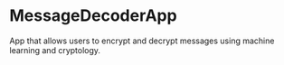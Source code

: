 # MessageDecoderApp
 App that allows users to encrypt and decrypt messages using machine learning and cryptology. 
